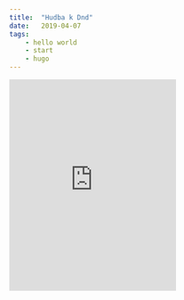 ```yaml
---
title:  "Hudba k Dnd"
date:   2019-04-07
tags: 
    - hello world
    - start
    - hugo
---
```

<iframe src="https://open.spotify.com/embed/user/cate.falconer/playlist/7dFPewHpqOdEb3E88AZhYC" width="300" height="380" frameborder="0" allowtransparency="true" allow="encrypted-media"></iframe>